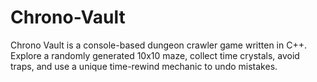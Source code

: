 # Chrono-Vault
Chrono Vault is a console-based dungeon crawler game written in C++. Explore a randomly generated 10x10 maze, collect time crystals, avoid traps, and use a unique time-rewind mechanic to undo mistakes.
